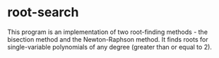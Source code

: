 # root-search

This program is an implementation of two root-finding methods - the bisection method and the Newton-Raphson method. It finds roots for single-variable polynomials of any degree (greater than or equal to 2).

